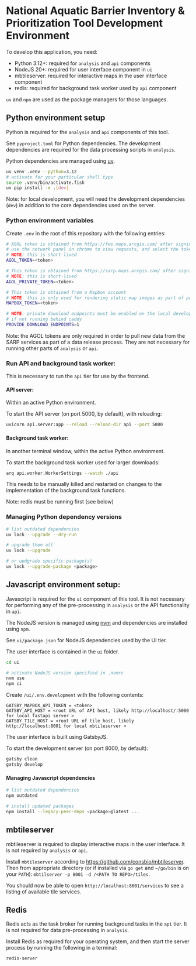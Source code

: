 # National Aquatic Barrier Inventory & Prioritization Tool Development Environment

To develop this application, you need:

- Python 3.12+: required for `analysis` and `api` components
- NodeJS 20+: required for user interface component in `ui`
- mbtileserver: required for interactive maps in the user interface component
- redis: required for background task worker used by `api` component

`uv` and `npm` are used as the package managers for those languages.

## Python environment setup

Python is required for the `analysis` and `api` components of this tool.

See `pyproject.toml` for Python dependencies. The development dependencies are required for the data processing scripts in `analysis`.

Python dependencies are managed using [uv](https://github.com/astral-sh/uv).

```bash
uv venv .venv --python=3.12
# activate for your particular shell type
source .venv/bin/activate.fish
uv pip install -e .[dev]
```

Note: for local development, you will need the development dependencies (`dev`) in addition to the core dependencies used on the server.

### Python environment variables

Create `.env` in the root of this repository with the following entries:

```bash
# AGOL token is obtained from https://fws.maps.arcgis.com/ after signing in with a USFWS collaborator account
# use the network panel in chrome to view requests, and select the token query parameter from one of the requests
# NOTE: this is short-lived
AGOL_TOKEN=<token>

# This token is obtained from https://sarp.maps.arcgis.com/ after signing in with a SARP-provided AGOL account
# NOTE: this is short-lived
AGOL_PRIVATE_TOKEN=<token>

# This token is obtained from a Mapbox account
# NOTE: this is only used for rendering static map images as part of publishing a data release
MAPBOX_TOKEN=<token>

# NOTE: private download endpoints must be enabled on the local development API server
# if not running behind caddy
PROVIDE_DOWNLOAD_ENDPOINTS=1
```

Note: the AGOL tokens are only required in order to pull new data from the SARP services as part of a data release process.
They are not necessary for running other parts of `analysis` or `api`.

### Run API and background task worker:

This is necessary to run the `api` tier for use by the frontend.

#### API server:

Within an active Python environment.

To start the API server (on port 5000, by default), with reloading:

```bash
uvicorn api.server:app --reload --reload-dir api --port 5000
```

#### Background task worker:

In another terminal window, within the active Python environment.

To start the background task worker used for larger downloads:

```bash
arq api.worker.WorkerSettings --watch ./api
```

This needs to be manually killed and restarted on changes to the implementation
of the background task functions.

Note: redis must be running first (see below)

### Managing Python dependency versions

```bash
# list outdated dependencies
uv lock --upgrade --dry-run

# upgrade them all
uv lock --upgrade

# or updgrade specific package(s)
uv lock --upgrade-package <package>
```

## Javascript environment setup:

Javascript is required for the `ui` component of this tool. It is not necessary for performing any of the pre-processing in
`analysis` or the API functionality in `api`.

The NodeJS version is managed
using [nvm](https://github.com/nvm-sh/nvm) and dependencies are installed using `npm`.

See `ui/package.json` for NodeJS dependencies used by the UI tier.

The user interface is contained in the `ui` folder.

```bash
cd ui

# activate NodeJS version specified in .nvmrc
nvm use
npm ci
```

Create `/ui/.env.development` with the following contents:

```
GATSBY_MAPBOX_API_TOKEN = <token>
GATSBY_API_HOST = <root URL of API host, likely http://localhost/:5000 for local fastapi server >
GATSBY_TILE_HOST = <root URL of tile host, likely http://localhost:8001 for local mbtileserver >
```

The user interface is built using GatsbyJS.

To start the development server (on port 8000, by default):

```bash
gatsby clean
gatsby develop
```

#### Managing Javascript dependencies

```bash
# list outdated dependencies
npm outdated

# install updated packages
npm install --legacy-peer-deps <package>@latest ...
```

## mbtileserver

mbtileserver is required to display interactive maps in the user interface. It is not required by `analysis` or `api`.

Install `mbtileserver` according to https://github.com/consbio/mbtileserver.
Then from appropriate directory (or if installed via `go get` and `~/go/bin` is on your `PATH`): `mbtilserver -p 8001 -d /<PATH TO REPO>/tiles`.

You should now be able to open `http://localhost:8001/services` to see a listing of available tile services.

## Redis

Redis acts as the task broker for running background tasks in the `api` tier. It is not required for data pre-processing in `analysis`.

Install Redis as required for your operating system, and then start the server process by running the following in a terminal:

```bash
redis-server
```
